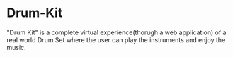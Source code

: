 # Drum-Kit
"Drum Kit" is a complete virtual experience(thorugh a web application) of a real world Drum Set where the user can play the instruments and enjoy the music.
